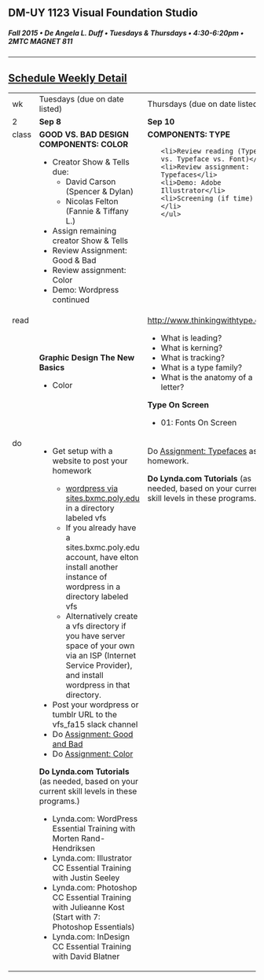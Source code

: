 ## DM-UY 1123 Visual Foundation Studio
##### Fall 2015 • De Angela L. Duff • Tuesdays & Thursdays • 4:30-6:20pm • 2MTC MAGNET 811 
---

## [Schedule Weekly Detail](dm1123_schedule_overview.md)

<table>
<tr>
<td>wk</td>
<td>Tuesdays (due on date listed)</td>
<td>Thursdays (due on date listed)</td>
</tr>
<!-- dates -->
<tr>
  <td valign="top">2</td>
  <td valign="top"><strong>Sep 8</strong></td>
  <td valign="top"><strong>Sep 10</strong></td>
</tr>
<!-- class -->
<tr>
  <td valign="top">class</td>
  <td valign="top" width="48%"><strong>GOOD VS. BAD DESIGN<BR>COMPONENTS: COLOR</strong>
  <ul>
  <li>Creator Show &amp; Tells due: 
  <ul>
  <li>David Carson (Spencer & Dylan)</li>
  <li>Nicolas Felton (Fannie & Tiffany L.)</li>
  </ul></li>
  <li>Assign remaining creator Show &amp; Tells</li>
  <Li>Review Assignment: Good & Bad</li>
  <li>Review assignment: Color</li>
  <li>Demo: Wordpress continued</li>
 
  </ul>
  </td>
  <td valign="top" width="48%"><strong>COMPONENTS: TYPE</strong>
    <ul>

    <li>Review reading (Type vs. Typeface vs. Font)</li>
    <li>Review assignment: Typefaces</li>
    <li>Demo: Adobe Illustrator</li>
    <li>Screening (if time)</li>
    </ul>
  </td>
</tr>

<!-- homework -->
<tr>
  <td valign="top">read</td>
  <td>
  <strong>Graphic Design The New Basics</strong>
  <ul>
  <li>Color</li>
  </ul>
  </td>
  
  <td valign="top"><a href="http://www.thinkingwithtype.com" target="_blank">http://www.thinkingwithtype.com</a>
    <ul> 
    <li>What is leading?
    <li>What is kerning?
    <li>What is tracking?
    <li>What is a type family?
    <li>What is the anatomy of a letter? 
    </ul>
  <strong>Type On Screen</strong>
    <ul>
    <li>01: Fonts On Screen
    </li>
    </ul></td>
</tr>

<!-- do -->
<tr>
  <td valign="top">do</td>
  <td valign="top">
  <ul>
  <li>Get setup with a website to post your homework</li>
  <ul>
  <li><a href="dm1123idm_coursework_documentation.md">wordpress via sites.bxmc.poly.edu</a> in a directory labeled vfs</li> 
  <li>If you already have a sites.bxmc.poly.edu account, have elton install another instance of wordpress in a directory labeled vfs</li>
  <li>Alternatively create a vfs directory if you have server space of your own via an ISP (Internet Service Provider), and install wordpress in that directory.</li>
  </ul>
  <li>Post your wordpress or tumblr URL to the vfs_fa15 slack channel</li>
  <li>Do <a href="assignment_good_vs_bad.md">Assignment: Good and Bad</a></li>
  <li>Do <a href="dm1123_color.md">Assignment: Color</a></li>
  </ul>
  <strong>Do Lynda.com Tutorials</strong> (as needed, based on your current skill levels in these programs.)
  <ul>
  <li>Lynda.com: WordPress Essential Training with Morten Rand-Hendriksen</li>
  <li>Lynda.com: Illustrator CC Essential Training with Justin Seeley</li>
  <li>Lynda.com: Photoshop CC Essential Training with Julieanne Kost (Start with 7: Photoshop Essentials)</li>
  <li>Lynda.com: InDesign CC Essential Training with David Blatner</li>
  </ul></td>
  <td valign="top"><p>Do <a href="dm1123_typefaces.md">Assignment: Typefaces</a> as homework.</p>
  <strong>Do Lynda.com Tutorials</strong> (as needed, based on your current skill levels in these programs.)</td>

</tr>
</table>









